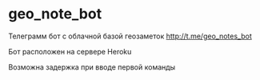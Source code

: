 # geo_note_bot
Телеграмм бот с облачной базой геозаметок
http://t.me/geo_notes_bot

Бот расположен на сервере Heroku

Возможна задержка при вводе первой команды
